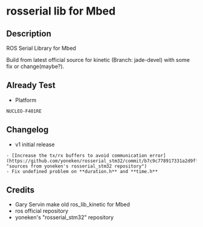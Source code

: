# rosserial lib for Mbed 

## Description
ROS Serial Library for Mbed
 
Build from latest official source for kinetic (Branch: jade-devel) with some fix or change(maybe?). 
## Already Test
* Platform
```
NUCLEO-F401RE
```
## Changelog
* v1 initial release
```
- [Increase the tx/rx buffers to avoid communication error](https://github.com/yoneken/rosserial_stm32/commit/b7c9c778917331a2d9ffaca100477d6fba0ae6b2 "sources from yoneken's rosserial_stm32 repository") 
- Fix undefined problem on **duration.h** and **time.h**
```
## Credits 
* Gary Servin make old ros_lib_kinetic for Mbed
* ros official repository
* yoneken's "rosserial_stm32" repository